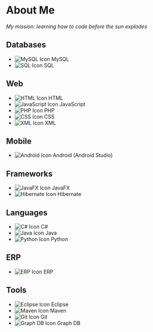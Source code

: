# About Me
*My mission: learning how to code before the sun explodes*

## Databases
- ![MySQL Icon](https://img.icons8.com/color/48/000000/mysql.png) MySQL
- ![SQL Icon](https://img.icons8.com/ios-filled/50/000000/sql.png) SQL

## Web
- ![HTML Icon](https://img.icons8.com/color/48/000000/html-5--v1.png) HTML
- ![JavaScript Icon](https://img.icons8.com/color/48/000000/javascript--v1.png) JavaScript
- ![PHP Icon](https://img.icons8.com/officel/40/000000/php-logo.png) PHP
- ![CSS Icon](https://img.icons8.com/color/48/000000/css3.png) CSS
- ![XML Icon](https://img.icons8.com/external-flaticons-lineal-color-flat-icons/64/000000/external-xml-mobile-app-development-flaticons-lineal-color-flat-icons-2.png) XML

## Mobile
- ![Android Icon](https://img.icons8.com/color/48/000000/android-os.png) Android (Android Studio)

## Frameworks
- ![JavaFX Icon](https://img.icons8.com/color/48/000000/javafx.png) JavaFX
- ![Hibernate Icon](https://img.icons8.com/color/48/000000/hibernate.png) Hibernate

## Languages
- ![C# Icon](https://img.icons8.com/color/48/000000/c-sharp-logo.png) C#
- ![Java Icon](https://img.icons8.com/color/48/000000/java-coffee-cup-logo--v1.png) Java
- ![Python Icon](https://img.icons8.com/color/48/000000/python--v1.png) Python

## ERP
- ![ERP Icon](https://img.icons8.com/external-flaticons-lineal-color-flat-icons/64/000000/external-erp-computer-system-flaticons-lineal-color-flat-icons.png) ERP

## Tools
- ![Eclipse Icon](https://img.icons8.com/color/48/000000/eclipse.png) Eclipse
- ![Maven Icon](https://img.icons8.com/color/48/000000/apache-maven.png) Maven
- ![Git Icon](https://img.icons8.com/color/48/000000/git.png) Git
- ![Graph DB Icon](https://img.icons8.com/color/48/000000/graph.png) Graph DB
